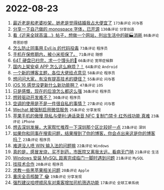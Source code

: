 # 2022-08-23

1. [最近老是和老婆吵架，她老是觉得结婚我占大便宜了](https://www.v2ex.com/t/874728) `173条评论` `问与答`
1. [分享一下自己做的 monospace 字体，已开源](https://www.v2ex.com/t/874714) `130条评论` `分享创造`
1. [看《近来全球高温…》帖子，想做一个网站，列出生活中的碳🏭消耗](https://www.v2ex.com/t/874720) `86条评论` `奇思妙想`
1. [怎么防止同事用 Evil.js 的代码投毒](https://www.v2ex.com/t/874717) `73条评论` `程序员`
1. [手机在保修期内，被小米拒保了。](https://www.v2ex.com/t/874761) `71条评论` `随想`
1. [64T 硬盘已扫完，求一个馒头的💊](https://www.v2ex.com/t/874756) `66条评论` `宽带症候群`
1. [国内上架安卓 APP 怎么这么麻烦？！](https://www.v2ex.com/t/874776) `64条评论` `Android`
1. [一个新的博客主题，各位大佬给点意见](https://www.v2ex.com/t/874710) `58条评论` `程序员`
1. [想问问大家，有没有提高技术的捷径？](https://www.v2ex.com/t/874698) `55条评论` `问与答`
1. [iOS 16 感觉没更新什么新功能啊？](https://www.v2ex.com/t/874708) `47条评论` `iOS`
1. [只是感慨，现在的后浪怎么都这么强](https://www.v2ex.com/t/874856) `36条评论` `程序员`
1. [想转驱动开发难不？](https://www.v2ex.com/t/874724) `30条评论` `程序员`
1. [空调的使用是不是一件很自私的事情？](https://www.v2ex.com/t/874716) `27条评论` `问与答`
1. [Wechat 被强制启用微信服务](https://www.v2ex.com/t/874702) `25条评论` `分享发现`
1. [苹果手机的傲慢,隐私与便利:通话录音,NFC 复制门禁卡,红外线功能 真难](https://www.v2ex.com/t/874862) `23条评论` `iPhone`
1. [想去深圳发展，大家帮忙推荐一下深圳那个区比较好一点](https://www.v2ex.com/t/874765) `23条评论` `深圳`
1. [如果你和同事在搜索问题，结果搜到了你的博客，你会点出来这是你的博客吗？](https://www.v2ex.com/t/874729) `23条评论` `程序员`
1. [难道没人喷 WIN 输入法的问题嘛](https://www.v2ex.com/t/874792) `22条评论` `Windows`
1. [真的是，感冒发烧，买不到药，市医院又离我太远，看病无门呐](https://www.v2ex.com/t/874817) `21条评论` `生活`
1. [Windows 安装 MySQL 距离完成临门一脚时遇到问题](https://www.v2ex.com/t/874801) `21条评论` `MySQL`
1. [找技术合作](https://www.v2ex.com/t/874839) `20条评论` `程序员`
1. [求教一些黑苹果相关问题](https://www.v2ex.com/t/874808) `20条评论` `Apple`
1. [重庆全员核酸了 😂](https://www.v2ex.com/t/874859) `19条评论` `分享发现`
1. [强烈建议哈啰顺风车对乘客增加司机筛选功能](https://www.v2ex.com/t/874723) `17条评论` `全球工单系统`
